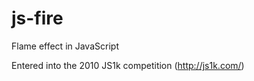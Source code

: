 js-fire
=======


Flame effect in JavaScript

Entered into the 2010 JS1k competition (http://js1k.com/)

